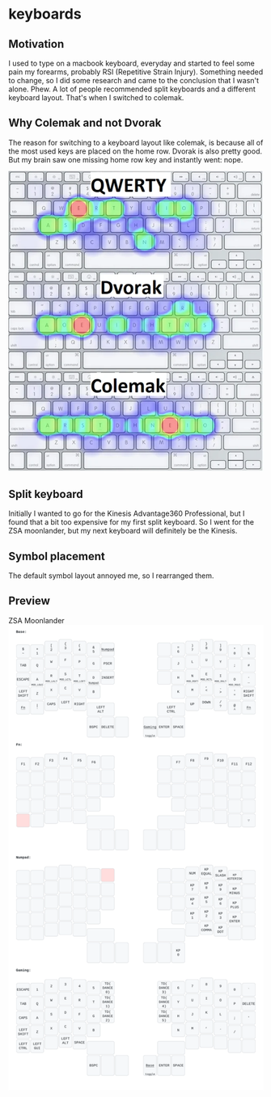 # keyboards

## Motivation
I used to type on a macbook keyboard, everyday and started to feel some pain my forearms, probably RSI (Repetitive Strain Injury).
Something needed to change, so I did some research and came to the conclusion that I wasn't alone. Phew.
A lot of people recommended split keyboards and a different keyboard layout. That's when I switched to colemak.

## Why Colemak and not Dvorak
The reason for switching to a keyboard layout like colemak, is because all of the most used keys are placed on the home row.
Dvorak is also pretty good. But my brain saw one missing home row key and instantly went: nope.

<img src="./heatmap-qwerty-dvorak-colemak.png">

## Split keyboard
Initially I wanted to go for the Kinesis Advantage360 Professional, but I found that a bit too expensive for my first split keyboard.
So I went for the ZSA moonlander, but my next keyboard will definitely be the Kinesis.

## Symbol placement
The default symbol layout annoyed me, so I rearranged them.

## Preview
ZSA Moonlander
<img src="./rillyv_zsa_moonlander.svg">
